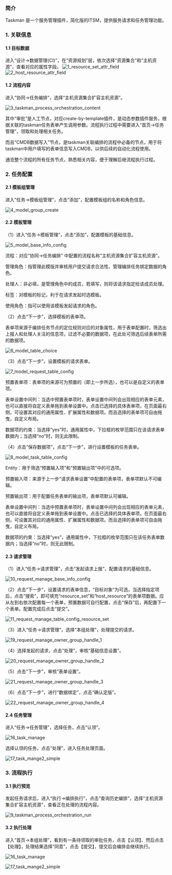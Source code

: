 ### 简介
Taskman 是一个服务管理插件，简化版的ITSM，提供服务请求和任务管理功能。

### 1. 关联信息

#### 1.1 目标数据

   进入“设计->数据管理(CI)”，在“资源规划”层，依次选择“资源集合”和“主机资源”，查看对应的属性字段。
   ![1_resource_set_attr_field](./images/taskman/1_resource_set_attr_field.png)
   ![2_host_resource_attr_field](./images/taskman/2_host_resource_attr_field.png)

#### 1.2 流程内容

   进入“协同->任务编排”，选择“主机资源集合扩容主机资源”。
   
   ![3_taskman_process_orchestration_content](./images/taskman/3_taskman_process_orchestration_content.png)

   其中“审批”是人工节点，对应create-by-template插件，是动态参数插件服务，根据关联的taskman任务表单产生调用参数。流程执行过程中需要进入“首页->任务管理”，领取和处理相关任务。

   而且“CMDB数据写入”节点，是taskman关联编排的流程中必备的节点，用于将taskman中用户填写的表单信息写入CMDB，以供后续的自动化流程使用。

   通览整个流程的所有任务节点，熟悉相关内容，便于理解后继流程执行过程。

### 2. 任务配置

#### 2.1 模板组管理

   进入“任务->模板组管理”，点击“添加”，配置模板组的名称和角色信息。

   ![4_model_group_create](./images/taskman/4_model_group_create.png)

#### 2.2 模板管理

   （1）进入“任务->模板管理”，点击“添加”，配置模板的基础信息。

   ![5_model_base_info_config](./images/taskman/5_model_base_info_config.png)

   流程：对应“协同->任务编排” 中配置的流程名称“主机资源集合扩容主机资源”。

   管理角色：指管理此模版并审核用户提交请求合法性、管理编排任务绑定数据的角色。

   处理人：非必填，是管理角色中的成员，若填写，则将该请求指定给该成员处理。

   标签：对模板的标记，利于在请求发起时选模板。

   使用角色：指可以使用该模板发起请求的角色。

   （2）点击“下一步”，选择模板的表单项。

   表单项来源于编排任务节点的定位规则对应的对象属性，用于表单配置时，筛选出上报人和处理人关注的信息项，过滤不必要的数据项，在此处可筛选后续表单所需的数据项。

   ![6_model_table_choice](./images/taskman/6_model_table_choice.png)

   （3）点击“下一步”，设置模板的请求表单。

   ![7_model_request_table_config](./images/taskman/7_model_request_table_config.png)

   预置表单项：表单项的来源可为预置的（即上一步所选），也可以是自定义的表单项。

   表单设置中间列：当选中预置表单项时，表单设置中间列会出现相应的表单元素，也可以直接将自定义表单拖到表单设置中。点击已选择的具体表单项，在页面最右侧，可设置其对应的通用属性、扩展属性和数据项。而且选择的表单项可自由拖曳，自定义布局。

   数据项的约束：当选择“yes”时，通用属性中，下拉框的枚举范围只在该请求表单数据内；当选择“no”时，则无此限制。

   （4）点击“保存数据项”，点击“下一步”，进行设置模板的任务表单。

   ![8_model_task_table_config](./images/taskman/8_model_task_table_config.png)

   Entity：用于筛选“预置输入项”和“预置输出项”中的可选项。

   预置输入项：来源于上一步“请求表单设置”中配置的表单项，表单项默认不可编辑。

   预置输出项：用于配置任务表单的输出项，表单项默认可编辑。

   表单设置中间列：当选中预置表单项时，表单设置中间列会出现相应的表单元素，也可以直接将自定义表单拖到表单设置中。点击已选择的具体表单项，在页面最右侧，可设置其对应的通用属性、扩展属性和数据项。而且选择的表单项可自由拖曳，自定义布局。

   数据项的约束：当选择“yes”，通用属性中，下拉框的枚举范围只在该任务表单数据内；当选择“no”时，则无此限制。

#### 2.3 请求管理

   （1）进入“任务->请求管理”，点击“发起请求上报”，配置请求的基础信息。

   ![10_request_manage_base_info_config](./images/taskman/10_request_manage_base_info_config.png)

   （2）点击“下一步”，设置请求的表单信息，“目标对象”为可选，当选择指定项后，点击“搜索”，即可填充“resource_set”和“host_resource”的表单项数据。应从左到右依次配置每一个表单，预置数据可自行配置，点击“保存”后，再配置下一个表单。配置完成后点击“提交”。

   ![11_request_manage_table_config_resource_set](./images/taskman/11_request_manage_table_config_resource_set.png)

   （3）进入“任务->请求管理”，选择“本组处理”，处理提交的请求。

   ![19_request_manage_owner_group_handle_1](./images/taskman/19_request_manage_owner_group_handle_1.png)

   （4）选择发起的请求，点击“处理”，审核“基础信息设置”。

   ![20_request_manage_owner_group_handle_2](./images/taskman/20_request_manage_owner_group_handle_2.png)

   （5）点击“下一步”，审核“表单设置”。

   ![21_request_manage_owner_group_handle_3](./images/taskman/21_request_manage_owner_group_handle_3.png)

   （6）点击“下一步”，进行“数据绑定”，点击“确认定版”。

   ![22_request_manage_owner_group_handle_4](./images/taskman/22_request_manage_owner_group_handle_4.png)

#### 2.4 任务管理

   进入“任务->任务管理”，选择任务，点击“认领”。

   ![16_task_manage](./images/taskman/16_task_manage.png)

   选择认领的任务，点击“处理”，进入任务处理页面。   

   ![17_task_mange2_simple](./images/taskman/17_task_mange2_simple.png)

### 3. 流程执行

#### 3.1 执行预览

   发起任务请求后，进入“执行->编排执行”，点击“查询历史编排”，选择“主机资源集合扩容主机资源”，查看正在处理的流程内容。

   ![9_taskman_process_orchestration_run](./images/taskman/9_taskman_process_orchestration_run.png)

#### 3.2 执行处理

   进入“首页->本组处理”，看到有一条待领取的审批任务，点击【认领】、然后点击【处理】，处理结果选择“同意”，点击【提交】，提交后会编排会继续执行。

   ![16_task_manage](./images/taskman/16_task_manage.png)

   ![17_task_mange2_simple](./images/taskman/17_task_mange2_simple.png)
